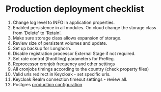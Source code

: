 # Production deployment checklist

1. Change log level to INFO in application properties.
1. Enabled persistence in all modules.  On cloud change the storage class from 'Delete' to 'Retain'.
2. Make sure storage class allows expansion of storage.
3. Review size of persistent volumes and update.
4. Set up backup for Longhorn.
5. Disable registration processor External Stage if not required.
6. Set rate control (throttling) parameters for PreReg.
7. Reprocessor cronjob frequency and other settings
8. All cronjobs timings according to the country (check property files)
9. Valid urls redirect in Keycloak - set specific urls.
10. Keycloak Realm connection timeout settings - review all.
11. Postgres [production configuration](../profiles/production/postgres/values.yaml)
